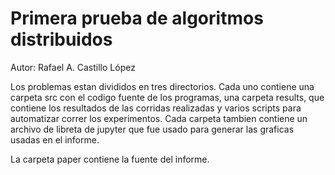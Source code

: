 # Primera prueba de algoritmos distribuidos
Autor: Rafael A. Castillo López

Los problemas estan divididos en tres directorios. Cada uno contiene una carpeta
src con el codigo fuente de los programas, una carpeta results, que contiene
los resultados de las corridas realizadas y varios scripts para automatizar
correr los experimentos. Cada carpeta tambien contiene un archivo de libreta
de jupyter que fue usado para generar las graficas usadas en el informe.

La carpeta paper contiene la fuente del informe.

